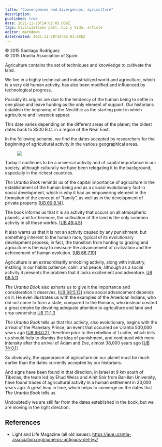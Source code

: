 ```yaml
---
title: "Convergences and divergences: agriculture"
description: 
published: true
date: 2021-11-28T14:02:03.086Z
tags: Civilizations past, Luz y Vida, article
editor: markdown
dateCreated: 2021-11-28T14:02:03.086Z
---
```


<p class="v-card v-sheet theme--light gray lighten-3 px-2">© 2015 Santiago Rodríguez<br>© 2015 Urantia Association of Spain</p>


Agriculture contains the set of techniques and knowledge to cultivate the land.

We live in a highly technical and industrialized world and agriculture, which is a very old human activity, has also been modified and influenced by technological progress.

Possibly its origins are due to the tendency of the human being to settle in one place and leave hunting as the only element of support. Our historians establish the beginning of the Neolithic as the starting point in which agriculture and livestock appear.

This date varies depending on the different areas of the planet; the oldest dates back to 8500 B.C. in a region of the Near East.

In the following scheme, we find the dates accepted by researchers for the beginning of agricultural activity in the various geographical areas.

<figure id="Figure_1" class="image urantiapedia">
<img src="/image/article/Luz_y_Vida/LyV41/11.jpg">
</figure>

Today it continues to be a universal activity and of capital importance in our society, although culturally we have been relegating it to the background, especially in the richest countries.

_The Urantia Book_ reminds us of the capital importance of agriculture in the establishment of the human being and as a crucial evolutionary fact in social development, which is why it had an empowering element in the formation of the concept of “family”, as well as in the development of private property [[UB 69:9.14](/en/The_Urantia_Book/69#p9_14)].

The book informs us that it is an activity that occurs on all atmospheric planets, and furthermore, the cultivation of the land is the only common activity in all these worlds. [[UB 49:4.5](/en/The_Urantia_Book/49#p4_5)]

It also warns us that it is not an activity caused by any punishment, but something inherent to the human race, typical of its evolutionary development process; in fact, the transition from hunting to grazing and agriculture is the way to measure the advancement of civilization and the achievement of human evolution. [[UB 66:7.19](/en/The_Urantia_Book/66#p7_19)]

Agriculture is an extraordinarily ennobling activity, along with industry, instilling in our habits patience, calm, and peace, although as a social activity it presents the problem that it lacks excitement and adventure. [UB 68:5.11](/en/The_Urantia_Book/68#p5_11)

_The Urantia Book_ also exhorts us to give it the importance and consideration it deserves, [[UB 68:5.13](/en/The_Urantia_Book/68#p5_13)] since social advancement depends on it. He even illustrates us with the examples of the American Indians, who did not come to form a state, compared to the Romans, who instead created a great empire by devoting adequate attention to agriculture and land and crop ownership [UB 71:1.3](/en/The_Urantia_Book/71#p1_3)

_The Urantia Book_ tells us that this activity, also evolutionary, begins with the arrival of the Planetary Prince, an event that occurred on Urantia 500,000 years ago [[UB 66:0.2](/en/The_Urantia_Book/66#p0_2)], therefore prior to the rebellion of Lucifer, which tells us should help to dismiss the idea of punishment, and continued with more intensity after the arrival of Adam and Eve, almost 38,000 years ago [[UB 74:0.1](/en/The_Urantia_Book/74#p0_1)]

So obviously, the appearance of agriculture on our planet must be much earlier than the dates currently accepted by our historians.

And signs have been found in that direction, in Israel at $9 ~km$ south of Tiberias, the team led by Ehud Weiss and Ainit Snir from Bar-llan University, have found traces of agricultural activity in a human settlement in 23,000 years ago. A great leap in time, which helps to converge on the dates that _The Urantia Book_ tells us.

Undoubtedly we are still far from the dates established in the book, but we are moving in the right direction.

## References

- Light and Life Magazine (all old issues): https://aue.urantia-association.org/numeros-antiguos-del-lyv/

